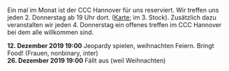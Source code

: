 Ein mal im Monat ist der CCC Hannover für uns reserviert. Wir treffen uns jeden 2. Donnerstag ab 19 Uhr dort. ([Karte](https://www.openstreetmap.org/way/28166185#map=19/52.38811/9.71793); im 3. Stock).
Zusätzlich dazu veranstalten wir jeden 4. Donnerstag ein offenes treffen im CCC Hannover bei dem alle willkommen sind.

<div class="box" markdown="1">
<strong>12. Dezember 2019 19:00</strong> Jeopardy spielen, weihnachten Feiern. Bringt Food! (Frauen, nonbinary, inter)
<br>
<strong>26. Dezember 2019 19:00</strong> Fällt aus (weil Weihnachten)
</div>
